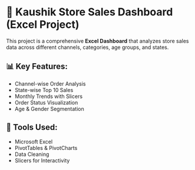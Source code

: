 # 🧾 Kaushik Store Sales Dashboard (Excel Project)

This project is a comprehensive **Excel Dashboard** that analyzes store sales data across different channels, categories, age groups, and states. 

## 📊 Key Features:
- Channel-wise Order Analysis
- State-wise Top 10 Sales
- Monthly Trends with Slicers
- Order Status Visualization
- Age & Gender Segmentation

## 🔧 Tools Used:
- Microsoft Excel
- PivotTables & PivotCharts
- Data Cleaning
- Slicers for Interactivity


